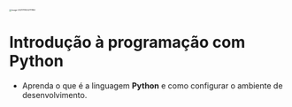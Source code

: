 <img src="C:\Users\JoseRoberto\AppData\Roaming\Typora\typora-user-images\image-20211111004717855.png" alt="image-20211111004717855" style="zoom:25%;" />

# Introdução à programação com Python



- Aprenda o que é a linguagem **Python** e como configurar o ambiente de desenvolvimento.

